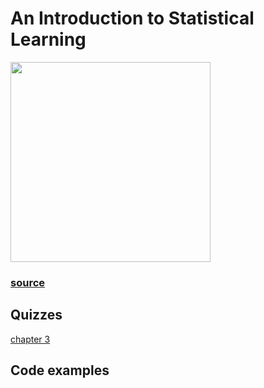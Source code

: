 # An Introduction to Statistical Learning

<img src="http://faculty.marshall.usc.edu/gareth-james/ISL/ISL%20Cover%202.jpg" height="320px" />

### [source](http://faculty.marshall.usc.edu/gareth-james/ISL/)

## Quizzes
[chapter 3](https://github.com/RaRhAeu/data-science-quizzes/blob/master/docs/books/introduction_to_statistical_learning/chapter_3.md)

## Code examples
